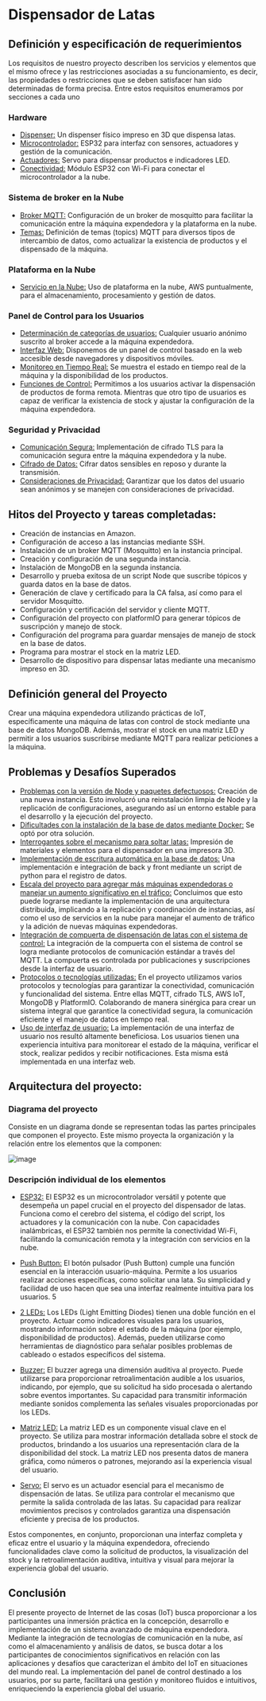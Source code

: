 # Dispensador de Latas
## Definición y especificación de requerimientos
Los requisitos de nuestro proyecto describen los servicios y elementos que el mismo ofrece y las restricciones asociadas a su funcionamiento, es decir, las propiedades o restricciones que se deben satisfacer han sido determinadas de forma precisa. Entre estos requisitos enumeramos por secciones a cada uno

### Hardware
- <ins>Dispenser:</ins> Un dispenser físico impreso en 3D que dispensa latas. 
- <ins>Microcontrolador:</ins> ESP32 para interfaz con sensores, actuadores y gestión de la comunicación. 
- <ins>Actuadores:</ins> Servo para dispensar productos e indicadores LED. 
- <ins>Conectividad:</ins> Módulo ESP32 con Wi-Fi para conectar el microcontrolador a la nube.
### Sistema de broker en la Nube
- <ins>Broker MQTT:</ins> Configuración de un broker de mosquitto para facilitar la comunicación entre la máquina expendedora y la plataforma en la nube. 
- <ins>Temas:</ins> Definición de temas (topics) MQTT para diversos tipos de intercambio de datos, como actualizar la existencia de productos y el dispensado de la máquina. 

### Plataforma en la Nube
- <ins>Servicio en la Nube:</ins> Uso de plataforma en la nube, AWS puntualmente, para el almacenamiento, procesamiento y gestión de datos.

### Panel de Control para los Usuarios
- <ins>Determinación de categorías de usuarios:</ins> Cualquier usuario anónimo suscrito al broker accede a la máquina expendedora. 
- <ins>Interfaz Web:</ins> Disponemos de un panel de control basado en la web accesible desde navegadores y dispositivos móviles. 
- <ins>Monitoreo en Tiempo Real:</ins> Se muestra el estado en tiempo real de la máquina y la disponibilidad de los productos. 
- <ins>Funciones de Control:</ins> Permitimos a los usuarios activar la dispensación de productos de forma remota. Mientras que otro tipo de usuarios es capaz de verificar la existencia de stock y ajustar la configuración de la máquina expendedora. 

### Seguridad y Privacidad
- <ins>Comunicación Segura:</ins> Implementación de cifrado TLS para la comunicación segura entre la máquina expendedora y la nube. 
- <ins>Cifrado de Datos:</ins> Cifrar datos sensibles en reposo y durante la transmisión.
- <ins>Consideraciones de Privacidad:</ins> Garantizar que los datos del usuario sean anónimos y se manejen con consideraciones de privacidad. 

## Hitos del Proyecto y tareas completadas: 
- Creación de instancias en Amazon. 
- Configuración de acceso a las instancias mediante SSH. 
- Instalación de un broker MQTT (Mosquitto) en la instancia principal.
- Creación y configuración de una segunda instancia. 
- Instalación de MongoDB en la segunda instancia. 
- Desarrollo y prueba exitosa de un script Node que suscribe tópicos y guarda datos en la base de datos. 
- Generación de clave y certificado para la CA falsa, así como para el servidor Mosquitto.
- Configuración y certificación del servidor y cliente MQTT. 
- Configuración del proyecto con platformIO para generar tópicos de suscripción y manejo de stock. 
- Configuración del programa para guardar mensajes de manejo de stock en la base de datos. 
- Programa para mostrar el stock en la matriz LED. 
- Desarrollo de dispositivo para dispensar latas mediante una mecanismo impreso en 3D.

## Definición general del Proyecto
Crear una máquina expendedora utilizando prácticas de IoT, específicamente una máquina de latas con control de stock mediante una base de datos MongoDB. Además, mostrar el stock en una matriz LED y permitir a los usuarios suscribirse mediante MQTT para realizar peticiones a la máquina. 

## Problemas y Desafíos Superados
- <ins>Problemas con la versión de Node y paquetes defectuosos:</ins> Creación de una nueva instancia. Esto involucró una reinstalación limpia de Node y la replicación de configuraciones, asegurando así un entorno estable para el desarrollo y la ejecución del proyecto. 
- <ins>Dificultades con la instalación de la base de datos mediante Docker:</ins> Se optó por otra solución. 
- <ins>Interrogantes sobre el mecanismo para soltar latas:</ins> Impresión de materiales y elementos para el dispensador en una impresora 3D. 
- <ins>Implementación de escritura automática en la base de datos:</ins> Una implementación e integración de back y front mediante un script de python para el registro de datos.
- <ins>Escala del proyecto para agregar más máquinas expendedoras o manejar un aumento significativo en el tráfico:</ins> Concluimos que esto puede lograrse mediante la implementación de una arquitectura distribuida, implicando a la replicación y coordinación de instancias, así como el uso de servicios en la nube para manejar el aumento de tráfico y la adición de nuevas máquinas expendedoras. 
- <ins>Integración de compuerta de dispensación de latas con el sistema de control:</ins> La integración de la compuerta con el sistema de control se logra mediante protocolos de comunicación estándar a través del MQTT. La compuerta es controlada por publicaciones y suscripciones desde la interfaz de usuario. 
- <ins>Protocolos o tecnologías utilizadas:</ins> En el proyecto utilizamos varios protocolos y tecnologías para garantizar la conectividad, comunicación y funcionalidad del sistema. Entre ellas MQTT, cifrado TLS, AWS IoT, MongoDB y PlatformIO. Colaborando de manera sinérgica para crear un sistema integral que garantice la conectividad segura, la comunicación eficiente y el manejo de datos en tiempo real. 
- <ins>Uso de interfaz de usuario:</ins> La implementación de una interfaz de usuario nos resultó altamente beneficiosa. Los usuarios tienen una experiencia intuitiva para monitorear el estado de la máquina, verificar el stock, realizar pedidos y recibir notificaciones. Esta misma está implementada en una interfaz web. 

## Arquitectura del proyecto: 
### Diagrama del proyecto
Consiste en un diagrama donde se representan todas las partes principales que componen el proyecto. Este mismo proyecta la organización y la relación entre los elementos que la componen: 

![image](https://github.com/nicolas-mangini/can-dispenser-esp32/assets/72108522/99023945-5283-4ac0-9f75-86d8e3a9aa35)

### Descripción individual de los elementos
- <ins>ESP32:</ins> El ESP32 es un microcontrolador versátil y potente que desempeña un papel crucial en el proyecto del dispensador de latas. Funciona como el cerebro del sistema, el código del script, los actuadores y la comunicación con la nube. Con capacidades inalámbricas, el ESP32 también nos permite la conectividad Wi-Fi, facilitando la comunicación remota y la integración con servicios en la nube. 

- <ins>Push Button:</ins> El botón pulsador (Push Button) cumple una función esencial en la interacción usuario-máquina. Permite a los usuarios realizar acciones específicas, como solicitar una lata. Su simplicidad y facilidad de uso hacen que sea una interfaz realmente intuitiva para los usuarios. 
5

- <ins>2 LEDs:</ins> Los LEDs (Light Emitting Diodes) tienen una doble función en el proyecto. Actuar como indicadores visuales para los usuarios, mostrando información sobre el estado de la máquina (por ejemplo, disponibilidad de productos). Además, pueden utilizarse como herramientas de diagnóstico para señalar posibles problemas de cableado o estados específicos del sistema. 

- <ins>Buzzer:</ins> El buzzer agrega una dimensión auditiva al proyecto. Puede utilizarse para proporcionar retroalimentación audible a los usuarios, indicando, por ejemplo, que su solicitud ha sido procesada o alertando sobre eventos importantes. Su capacidad para transmitir información mediante sonidos complementa las señales visuales proporcionadas por los LEDs. 

- <ins>Matriz LED:</ins> La matriz LED es un componente visual clave en el proyecto. Se utiliza para mostrar información detallada sobre el stock de productos, brindando a los usuarios una representación clara de la disponibilidad del stock. La matriz LED nos presenta datos de manera gráfica, como números o patrones, mejorando así la experiencia visual del usuario. 

- <ins>Servo:</ins> El servo es un actuador esencial para el mecanismo de dispensación de latas. Se utiliza para controlar el mecanismo que permite la salida controlada de las latas. Su capacidad para realizar movimientos precisos y controlados garantiza una dispensación eficiente y precisa de los productos. 

Estos componentes, en conjunto, proporcionan una interfaz completa y eficaz entre el usuario y la máquina expendedora, ofreciendo funcionalidades clave como la solicitud de productos, la visualización del stock y la retroalimentación auditiva, intuitiva y visual para mejorar la experiencia global del usuario. 

## Conclusión
El presente proyecto de Internet de las cosas (IoT) busca proporcionar a los participantes una inmersión práctica en la concepción, desarrollo e implementación de un sistema avanzado de máquina expendedora. Mediante la integración de tecnologías de comunicación en la nube, así como el almacenamiento y análisis de datos, se busca dotar a los participantes de conocimientos significativos en relación con las aplicaciones y desafíos que caracterizan el ámbito del IoT en situaciones del mundo real. La implementación del panel de control destinado a los usuarios, por su parte, facilitará una gestión y monitoreo fluidos e intuitivos, enriqueciendo la experiencia global del usuario. 
